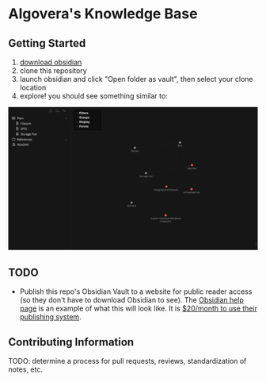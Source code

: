 # Algovera's Knowledge Base

## Getting Started
1. [download obsidian](https://obsidian.md/)
2. clone this repository
3. launch obsidian and click "Open folder as vault", then select your clone location
4. explore! you should see something similar to:

![](Assets/knowledge_screenshot.png)

## TODO
- Publish this repo's Obsidian Vault to a website for public reader access (so they don't have to download Obsidian to see). The [Obsidian help page](https://help.obsidian.md/Obsidian/Index) is an example of what this will look like. It is [$20/month to use their publishing system](https://obsidian.md/publish).

## Contributing Information
TODO: determine a process for pull requests, reviews, standardization of notes, etc.
